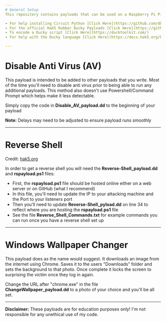 ```yaml
---
# General Setup 
This repository contains payloads that can be used on a Raspberry Pi Pico using Circuit Python. These payloads can also be used for Hak5 Rubber Ducky's but you'll need to encode the payload instead.

- For help installing Circuit Python [Click Here](https://github.com/dbisu/pico-ducky)
- For the official Hak5 Rubber Ducky Payloads [Click Here](https://github.com/hak5/usbrubberducky-payloads)
- To encode a Ducky script [Click Here](https://ducktoolkit.com/)
- For help with the Ducky language [Click Here](https://docs.hak5.org/hc/en-us/articles/360010555153-Ducky-Script-the-USB-Rubber-Ducky-language)

---
```


# Disable Anti Virus (AV)
This payload is intended to be added to other payloads that you write. Most of the time you'll need to disable anti virus prior to being able to run any additional payloads. This method also doesn't use Powershell/Command Prompt which helps make it less detectable.

Simply copy the code in **Disable_AV_payload.dd** to the beginning of your payload

**Note:** Delays may need to be adjusted to ensure payload runs smoothly

---

# Reverse Shell
Credit: [hak5.org](https://docs.hak5.org/hc/en-us/articles/360010555233-How-to-Get-a-Reverse-Shell-in-3-Seconds-with-the-USB-Rubber-Ducky)

In order to get a reverse shell you will need the **Reverse-Shell_payload.dd** and **rspayload.ps1** files:
- First, the **rspayload.ps1** file should be hosted online either on a web server or on GitHub (what I recommend)
- In this file, you'll need to update the IP to your attacking machine and the Port to your listeners port
- Then you'll need to update **Reverse-Shell_pyload.dd** on line 34 to reflect where you are hosting the **rspayload.ps1** file
- See the file **Reverse_Shell_Commands.txt** for example commands you can run once you have a reverse shell set up
---

# Windows Wallpaper Changer
This payload does as the name would suggest. It downloads an image from the internet using Chrome. Saves it to the users "Downloads" folder and sets the background to that photo. Once complete it locks the screen to surprising the victim once they log in again.

Change the URL after "chrome.exe" in the file **ChangeWallpaper_payload.dd** to a photo of your choice and you'll be all set.

---

**Disclaimer:** These payloads are for education purposes only! I'm not responsible for any unethical use of my code.




